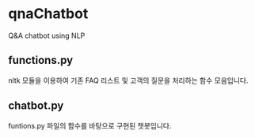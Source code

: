 # qnaChatbot
Q&amp;A chatbot using NLP

## functions.py
nltk 모듈을 이용하여 기존 FAQ 리스트 및 고객의 질문을 처리하는 함수 모음입니다.

## chatbot.py
funtions.py 파일의 함수를 바탕으로 구현된 챗봇입니다.
